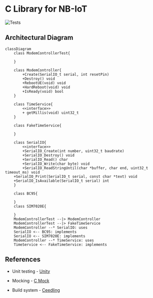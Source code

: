 # C Library for NB-IoT

![Tests](https://github.com/aungkhantmaw64/nbiot-driver/actions/workflows/workflow.yml/badge.svg)

## Architectural Diagram

```mermaid
classDiagram
    class ModemControllerTest{

    }

    class ModemController{
        +Create(SerialIO_t serial, int resetPin)
        +Destroy() void
        +RebootUE(void) void
        +HardReboot(void) void
        +IsReady(void) bool
    }

    class TimeService{
        <<interface>>
        + getMillis(void) uint32_t
    }

    class FakeTimeService{

    }

    class SerialIO{
        <<interface>>
        +SerialIO_Create(int number, uint32_t baudrate)
        +SerialIO_Destroy() void
        +SerialIO_Read() char
        +SerialIO_Write(char byte) void
        +SerialIO_ReadStringUntil(char *buffer, char end, uint32_t timeout_ms) void
    +SerialIO_Print(SerialIO_t serial, const char *text) void
    +SerialIO_IsAvailable(SerialIO_t serial) int
    }

    class BC95{

    }
    class SIM7020E{

    }
    ModemControllerTest --|> ModemController
    ModemControllerTest --|> FakeTimeService
    ModemController --* SerialIO: uses
    SerialIO <-- BC95: implements
    SerialIO <-- SIM7020E: implements
    ModemController --* TimeService: uses
    TimeService <-- FakeTimeService: implements

```

## References

- Unit testing - [Unity](https://github.com/ThrowTheSwitch/Unity)

- Mocking - [C Mock](https://github.com/ThrowTheSwitch/CMock)

- Build system - [Ceedling](https://github.com/ThrowTheSwitch/Ceedling)
